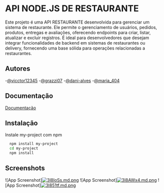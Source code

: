 
# API NODE.JS DE RESTAURANTE

Este projeto é uma API RESTAURANTE desenvolvida para gerenciar um sistema de restaurante. Ele permite o gerenciamento de usuários, pedidos, produtos, entregas e avaliações, oferecendo endpoints para criar, listar, atualizar e excluir registros. É ideal para desenvolvedores que desejam integrar funcionalidades de backend em sistemas de restaurantes ou delivery, fornecendo uma base sólida para operações relacionadas a restaurantes.


## Autores
-[@vicctor12345](https://github.com/vicctor12345)
-[@grazzi07](https://github.com/grazzi07)
-[@dani-alves](https://github.com/dani-alves)
-[@maria_404](https://github.com/OsAlmeidas404)
## Documentação

[Documentação](https://documenter.getpostman.com/view/36399382/2sB2ca6zAm)


## Instalação

Instale my-project com npm

```bash
  npm install my-project
  cd my-project
  npm install
```
    
## Screenshots

![App Screenshot][![3l8IoSs.md.png](https://iili.io/3l8IoSs.md.png)](https://freeimage.host/i/3l8IoSs)
![App Screenshot][![3l8AWx4.md.png](https://iili.io/3l8AWx4.md.png)](https://freeimage.host/i/3l8AWx4)
![App Screenshot][![3l851tf.md.png](https://iili.io/3l851tf.md.png)](https://freeimage.host/i/3l851tf)
